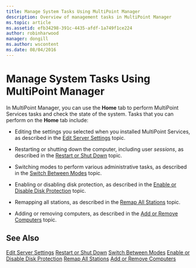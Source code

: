 ```yaml
---
title: Manage System Tasks Using MultiPoint Manager
description: Overview of management tasks in MultiPoint Manager
ms.topic: article
ms.assetid: efb34298-391c-4435-afdf-1a749f1ce224
author: robinharwood
manager: dongill
ms.author: wscontent
ms.date: 08/04/2016
---
```

# Manage System Tasks Using MultiPoint Manager
In MultiPoint Manager, you can use the **Home** tab to perform MultiPoint Services tasks and check the state of the system. Tasks that you can perform on the **Home** tab include:

-   Editing the settings you selected when you installed MultiPoint Services, as described in the [Edit Server Settings](Edit-Server-Settings.md) topic.

-   Restarting or shutting down the computer, including user *sessions*, as described in the [Restart or Shut Down](Restart-or-Shut-Down.md) topic.

-   Switching modes to perform various administrative tasks, as described in the [Switch Between Modes](Switch-Between-Modes.md) topic.

-   Enabling or disabling disk protection, as described in the [Enable or Disable Disk Protection](Enable-or-Disable-Disk-Protection.md) topic.

-   Remapping all stations, as described in the [Remap All Stations](Remap-All-Stations.md) topic.

-   Adding or removing computers, as described in the [Add or Remove Computers](Add-or-Remove-Computers.md) topic.

## See Also
[Edit Server Settings](Edit-Server-Settings.md)
[Restart or Shut Down](Restart-or-Shut-Down.md)
[Switch Between Modes](Switch-Between-Modes.md)
[Enable or Disable Disk Protection](Enable-or-Disable-Disk-Protection.md)
[Remap All Stations](Remap-All-Stations.md)
[Add or Remove Computers](Add-or-Remove-Computers.md)
